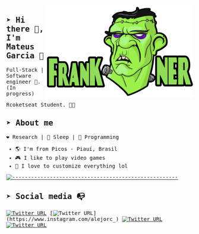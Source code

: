 <samp>

<img align="right" width="400" src="logo.png">

## ➤ Hi there 👋, I'm Mateus Garcia :rocket:

Full-Stack | Software engineer :robot:. (In progress)

Rcoketseat Student. :man_technologist:

## ➤ About me 

:heart: Research | :black_heart: Sleep | :blue_heart: Programming

- :earth_americas: I'm from Picos - Piauí, Brasil
- :video_game: I like to play video games
- :gem: I love to customize everything lol


[![-----------------------------------------------------](https://raw.githubusercontent.com/andreasbm/readme/master/assets/lines/colored.png)](#installation)

## ➤ Social media :mailbox_with_no_mail:
  
[![Twitter URL](https://img.shields.io/twitter/url?color=%231DA1F2&label=follow&logo=twitter&logoColor=%231DA1F2&style=flat-square&url=https%3A%2F%2Fwww.reddit.com%2Fuser%2FFatChicken277)](https://twitter.com/alejorc277)
[![Twitter URL](https://img.shields.io/twitter/url?color=%23fb3958&label=follow&logo=instagram&logoColor=%23fb3958&style=flat-square&url=https%3A%2F%2Fwww.instagram.com%2Falejorc_)](https://www.instagram.com/alejorc_)
[![Twitter URL](https://img.shields.io/twitter/url?color=%230072b1&label=connect&logo=linkedin&logoColor=%230072b1&style=flat-square&url=https%3A%2F%2Fwww.linkedin.com%2Fin%2Falejandro-ramirez-ciceros%2F)](https://www.linkedin.com/in/alejandro-ramirez-ciceros/)
[![Twitter URL](https://img.shields.io/twitter/url?color=orange&label=follow&logo=reddit&logoColor=orange&style=flat-square&url=https%3A%2F%2Fwww.reddit.com%2Fuser%2FFatChicken277)](https://www.reddit.com/user/FatChicken277)
</samp>

